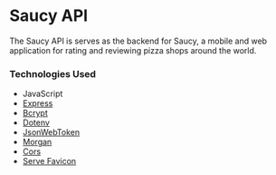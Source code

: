 # Saucy API

The Saucy API is serves as the backend for Saucy, a mobile and web application for rating and reviewing pizza shops around the world.

### Technologies Used

- JavaScript
- [Express](https://www.npmjs.com/package/express)
- [Bcrypt](https://www.npmjs.com/package/bcrypt)
- [Dotenv](https://www.npmjs.com/package/dotenv)
- [JsonWebToken](https://www.npmjs.com/package/jsonwebtoken)
- [Morgan](https://www.npmjs.com/package/morgan)
- [Cors](https://www.npmjs.com/package/cors)
- [Serve Favicon](https://www.npmjs.com/package/serve-favicon)

